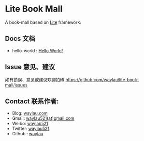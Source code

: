 # Lite Book Mall

A book-mall based on [Lite](https://github.com/waylau/lite) framework. 

## Docs 文档

* hello-world : [Hello World!](docs/hello-world.md)

## Issue 意见、建议

如有勘误、意见或建议欢迎拍砖 <https://github.com/waylau/lite-book-mall/issues>

## Contact 联系作者:

* Blog: [waylau.com](https://waylau.com)
* Gmail: [waylau521(at)gmail.com](mailto:waylau521@gmail.com)
* Weibo: [waylau521](http://weibo.com/waylau521)
* Twitter: [waylau521](https://twitter.com/waylau521)
* Github : [waylau](https://github.com/waylau)
